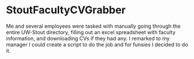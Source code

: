 # StoutFacultyCVGrabber
Me and several employees were tasked with manually going through the entire UW-Stout directory, filling out an excel spreadsheet with faculty information, and downloading CVs if they had any. I remarked to my manager I could create a script to do the job and for funsies I decided to do it.
